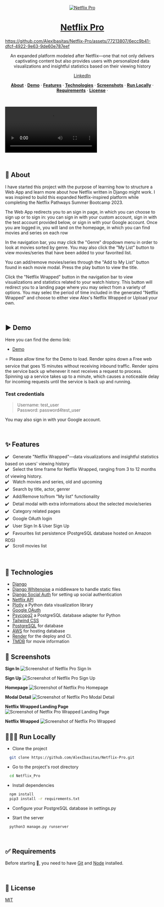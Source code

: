 

<div align="center">
  <a href="https://netflix-pro-3mjv.onrender.com/login/">
    <img alt="Netflix Pro" src="https://github.com/AlexIbasitas/Netflix-Pro/blob/main/demo_images/Netflix-Pro.gif">
    <h1>Netflix Pro</h1>
  </a>
</div>



https://github.com/AlexIbasitas/Netflix-Pro/assets/77213807/6ecc9b41-dfcf-4922-9e63-9de60e787eef



<p align="center">
  An expanded platform modeled after Netflix—one that not only delivers captivating content but also provides users with personalized data visualizations and insightful statistics based on their viewing history
</p>

<p align="center">
  <a href="https://www.linkedin.com/in/alexibasitas/">
    LinkedIn
  </a>
</p>

<p align="center">
  <a href="#-about"><strong>About</strong></a> ·
  <a href="#%EF%B8%8F-demo"><strong>Demo</strong></a> ·
  <a href="#sparkles-features"><strong>Features</strong></a> ·
  <a href="#rocket-technologies"><strong>Technologies</strong></a> ·
  <a href="#-screenshots"><strong>Screenshots</strong></a> ·
  <a href="#-run-locally"><strong>Run Locally</strong></a> ·
  <a href="#white_check_mark-requirements"><strong>Requirements</strong></a> ·
  <a href="#-license"><strong>License</strong></a> ·
</p>
<br/>

![Netflix Pro Demo](https://github.com/AlexIbasitas/Netflix-Pro/raw/main/demo_images/netflix_pro_demo.mp4)


<br/>

## 🎯 About

I have started this project with the purpose of learning how to structure a Web App and learn more about how Netflix written in Django might work. I was inspired to build this expanded Netflix-inspired platform while completing the Netflix Pathways Summer Bootcamp 2023.<br/>

The Web App redirects you to an sign in page, in which you can choose to sign up or to sign in: you can sign in with your custom account, sign in with the test account provided below, or sign in with your Google account. Once you are logged in, you will land on the homepage, in which you can find movies and series on each row<br/>

In the navigation bar, you may click the "Genre" dropdown menu in order to look at movies sorted by genre. You may also click the "My List" button to view movies/series that have been added to your favorited list.<br/>

You can add/remove movies/series through the "Add to My List" button found in each movie modal. Press the play button to view the title.<br/>

Click the "Netflix Wrapped" button in the navigation bar to view visualizations and statistics related to your watch history. This button will redirect you to a landing page where you may select from a variety of options. You may selec the period of time included in the generated "Netflix Wrapped" and choose to either view Alex's Netflix Wrapped or Upload your own.<br/>

<br/>

## ▶️ Demo

Here you can find the demo link:

- [Demo](https://netflix-pro-3mjv.onrender.com/)

⭐ Please allow time for the Demo to load. Render spins down a Free web service that goes 15 minutes without receiving inbound traffic. Render spins the service back up whenever it next receives a request to process. Spinning up a service takes up to a minute, which causes a noticeable delay for incoming requests until the service is back up and running.

### Test credentials

> Username: test_user<br/>
> Password: password4test_user<br/>

You may also sign in with your Google account.

<br/>

## :sparkles: Features
:heavy_check_mark: &nbsp;&nbsp;Generate "Netflix Wrapped"—data visualizations and insightful statistics based on users' viewing history<br />
:heavy_check_mark: &nbsp;&nbsp;Select the time frame for Netflix Wrapped, ranging from 3 to 12 months of viewing history.<br />
:heavy_check_mark: &nbsp;&nbsp;Watch movies and series, old and upcoming<br />
:heavy_check_mark: &nbsp;&nbsp;Search by title, actor, genrer<br />
:heavy_check_mark: &nbsp;&nbsp;Add/Remove to/from "My list" functionality<br />
:heavy_check_mark: &nbsp;&nbsp;Detail modal with extra informations about the selected movie/series<br />
:heavy_check_mark: &nbsp;&nbsp;Category related pages<br />
:heavy_check_mark: &nbsp;&nbsp;Google OAuth login<br />
:heavy_check_mark: &nbsp;&nbsp;User Sign In & User Sign Up<br />
:heavy_check_mark: &nbsp;&nbsp;Favourites list persistence (PostgreSQL database hosted on Amazon RDS)<br />
:heavy_check_mark: &nbsp;&nbsp;Scroll movies list<br />

<br/>

## :rocket: Technologies


- [Django](https://www.djangoproject.com/)
- [Django Whitenoise](https://whitenoise.readthedocs.io/en/stable/django.html) a middleware to handle static files
- [Django Social Auth](https://python-social-auth.readthedocs.io/en/latest/configuration/django.html) for setting up social authentication
- [Netflix API](https://www.netflix.com/viewingactivity)
- [Plotly](https://plotly.com/) a Python data visualization library
- [Google OAuth](https://cloud.google.com/apigee/docs/api-platform/security/oauth/access-tokens)
- [Psycopg2](https://pypi.org/project/psycopg2/) a PostgreSQL database adapter for Python 
- [Tailwind CSS](https://tailwindcss.com/)
- [PostgreSQL](https://www.postgresql.org/) for database
- [AWS](https://aws.amazon.com/) for hosting database
- [Render](https://render.com/) for the deploy and CI.
- [TMDB](https://www.themoviedb.org/) for movie information

## 📸 Screenshots

**Sign In**
![Screenshot of Netflix Pro Sign In](https://github.com/AlexIbasitas/Netflix-Pro/blob/main/demo_images/login_page.png)
<br/>

**Sign Up**
![Screenshot of Netflix Pro Sign Up](https://github.com/AlexIbasitas/Netflix-Pro/blob/main/demo_images/sign_up_page.png)
<br/>

**Homepage**
![Screenshot of Netflix Pro Homepage](https://github.com/AlexIbasitas/Netflix-Pro/blob/main/demo_images/home_page.png)
<br/>

**Modal Detail**
![Screenshot of Netflix Pro Modal Detail](https://github.com/AlexIbasitas/Netflix-Pro/blob/main/demo_images/modal.gif)
<br/>

**Netflix Wrapped Landing Page**
![Screenshot of Netflix Pro Wrapped Landing Page](https://github.com/AlexIbasitas/Netflix-Pro/blob/main/demo_images/netflix_wrapped_landing_page.png)
<br/>

**Netflix Wrapped**
![Screenshot of Netflix Pro Wrapped](https://github.com/AlexIbasitas/Netflix-Pro/blob/main/demo_images/netflix_wrapped.gif)
<br/>

## 👨🏻‍💻 Run Locally

- Clone the project

```bash
  git clone https://github.com/AlexIbasitas/Netflix-Pro.git
```

- Go to the project's root directory

```bash
  cd Netflix_Pro
```

- Install dependencies

```bash
  npm install
  pip3 install -r requirements.txt
```

- Configure your PostgreSQL database in settings.py

- Start the server

```bash
  python3 manage.py runserver
```

<br/>

## :white_check_mark: Requirements

Before starting :checkered_flag:, you need to have [Git](https://git-scm.com) and [Node](https://nodejs.org/en/) installed.

<br/>

## 📝 License

[MIT](https://github.com/AlexIbasitas/Netflix-Pro/blob/main/LICENSE.bib)

<br/>


